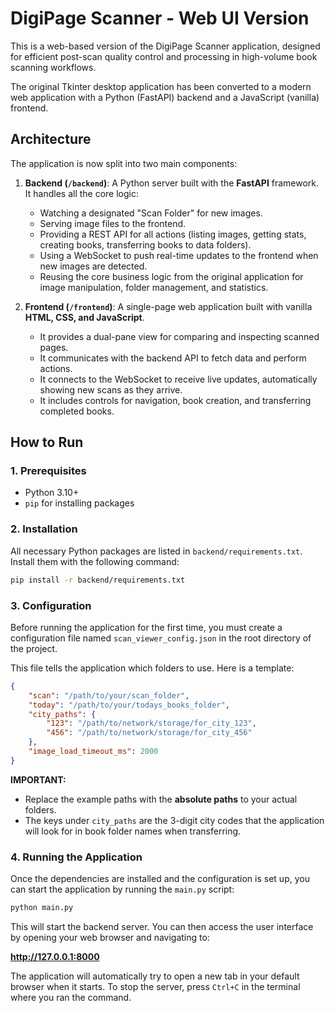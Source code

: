 # DigiPage Scanner - Web UI Version

This is a web-based version of the DigiPage Scanner application, designed for efficient post-scan quality control and processing in high-volume book scanning workflows.

The original Tkinter desktop application has been converted to a modern web application with a Python (FastAPI) backend and a JavaScript (vanilla) frontend.

## Architecture

The application is now split into two main components:

1.  **Backend (`/backend`)**: A Python server built with the **FastAPI** framework. It handles all the core logic:
    *   Watching a designated "Scan Folder" for new images.
    *   Serving image files to the frontend.
    *   Providing a REST API for all actions (listing images, getting stats, creating books, transferring books to data folders).
    *   Using a WebSocket to push real-time updates to the frontend when new images are detected.
    *   Reusing the core business logic from the original application for image manipulation, folder management, and statistics.

2.  **Frontend (`/frontend`)**: A single-page web application built with vanilla **HTML, CSS, and JavaScript**.
    *   It provides a dual-pane view for comparing and inspecting scanned pages.
    *   It communicates with the backend API to fetch data and perform actions.
    *   It connects to the WebSocket to receive live updates, automatically showing new scans as they arrive.
    *   It includes controls for navigation, book creation, and transferring completed books.

## How to Run

### 1. Prerequisites

- Python 3.10+
- `pip` for installing packages

### 2. Installation

All necessary Python packages are listed in `backend/requirements.txt`. Install them with the following command:

```bash
pip install -r backend/requirements.txt
```

### 3. Configuration

Before running the application for the first time, you must create a configuration file named `scan_viewer_config.json` in the root directory of the project.

This file tells the application which folders to use. Here is a template:

```json
{
    "scan": "/path/to/your/scan_folder",
    "today": "/path/to/your/todays_books_folder",
    "city_paths": {
        "123": "/path/to/network/storage/for_city_123",
        "456": "/path/to/network/storage/for_city_456"
    },
    "image_load_timeout_ms": 2000
}
```

**IMPORTANT:**
- Replace the example paths with the **absolute paths** to your actual folders.
- The keys under `city_paths` are the 3-digit city codes that the application will look for in book folder names when transferring.

### 4. Running the Application

Once the dependencies are installed and the configuration is set up, you can start the application by running the `main.py` script:

```bash
python main.py
```

This will start the backend server. You can then access the user interface by opening your web browser and navigating to:

**http://127.0.0.1:8000**

The application will automatically try to open a new tab in your default browser when it starts. To stop the server, press `Ctrl+C` in the terminal where you ran the command.

